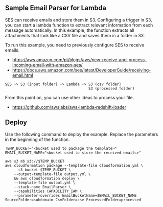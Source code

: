 ## Sample Email Parser for Lambda

SES can receive emails and store them in S3. Configuring a trigger in S3, you can start a lambda function to extract relevant information from each message automatically. In this example, 
the function extracts all attachments that look like a CSV file and saves them in a folder in S3.

To run this example, you need to previously configure SES to receive emails.

 * https://aws.amazon.com/pt/blogs/aws/new-receive-and-process-incoming-email-with-amazon-ses/
 * https://docs.aws.amazon.com/ses/latest/DeveloperGuide/receiving-email.html

```
SES -> S3 (input folder) -> Lambda -> S3 (csv folder)
                                      S3 (processed folder)
```

From this point on, you can use other ideas to process your file.

 * https://github.com/awslabs/aws-lambda-redshift-loader

## Deploy

Use the following command to deploy the example. Replace the parameters in the beginning of the function.

```
TEMP_BUCKET="<bucket used to package the template>"
EMAIL_BUCKET_NAME="<bucket used to store the received emails>"

aws s3 mb s3://$TEMP_BUCKET
aws cloudformation package --template-file cloudformation.yml \
    --s3-bucket $TEMP_BUCKET \
    --output-template-file output.yml \
    && aws cloudformation deploy \
    --template-file output.yml \
    --stack-name EmailParser \
    --capabilities CAPABILITY_IAM \
    --parameter-overrides EmailBucketName=$EMAIL_BUCKET_NAME SourceFolder=subdomain CsvFolder=csv ProcessedFolder=processed
```
